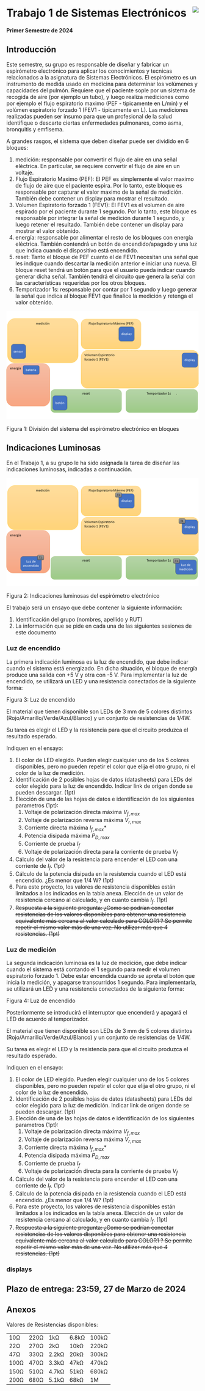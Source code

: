 # <img src="https://julianodb.github.io/SISTEMAS_ELECTRONICOS_PARA_INGENIERIA_BIOMEDICA/img/logo_fing.png?raw=true" align="right" height="45"> Trabajo 1 de Sistemas Electrónicos

#### Primer Semestre de 2024

## Introducción

Este semestre, su grupo es responsable de diseñar y fabricar un espirómetro electrónico para aplicar los conocimientos y tecnicas relacionados a la asignatura de Sistemas Electrónicos. El espirómetro es un instrumento de medida usado en medicina para determinar los volúmenes y capacidades del pulmón. Requiere que el paciente sople por un sistema de recogida de aire (por ejemplo un tubo), y luego realiza mediciones como por ejemplo el flujo espiratorio maximo (PEF - tipicamente en L/min) y el volúmen espiratorio forzado 1 (FEV1 - tipicamente en L). Las mediciones realizadas pueden ser insumo para que un profesional de la salud identifique o descarte ciertas enfermedades pulmonares, como asma, bronquitis y emfisema.

A grandes rasgos, el sistema que deben diseñar puede ser dividido en 6 bloques:

1. medición: responsable por convertir el flujo de aire en una señal eléctrica. En particular, se requiere convertir el flujo de aire en un voltaje.
1. Flujo Espiratorio Maximo (PEF): El PEF es simplemente el valor maximo de flujo de aire que el paciente espira. Por lo tanto, este bloque es responsable por capturar el valor maximo de la señal de medición. También debe contener un display para mostrar el resultado.
1. Volumen Espiratorio forzado 1 (FEV1): El FEV1 es el volumen de aire espirado por el paciente durante 1 segundo. Por lo tanto, este bloque es responsable por integrar la señal de medición durante 1 segundo, y luego retener el resultado. También debe contener un display para mostrar el valor obtenido.
1. energía: responsable por alimentar el resto de los bloques con energía eléctrica. También contendrá un botón de encendido/apagado y una luz que indica cuando el dispositivo está encendido.
1. reset: Tanto el bloque de PEF cuanto el de FEV1 necesitan una señal que les indique cuando descartar la medición anterior e iniciar una nueva. El bloque reset tendrá un botón para que el usuario pueda indicar cuando generar dicha señal. También tendrá el circuito que genera la señal con las características requeridas por los otros bloques.
1. Temporizador 1s: responsable por contar por 1 segundo y luego generar la señal que indica al bloque FEV1 que finalice la medición y retenga el valor obtenido.

![TX](../img/TX.png)

Figura 1: División del sistema del espirómetro electrónico en bloques

## Indicaciones Luminosas

En el Trabajo 1, a su grupo le ha sido asignada la tarea de diseñar las indicaciones luminosas, indicadas a continuación. 

![T1](../img/T1_blocks.png)

Figura 2: Indicaciones luminosas del espirómetro electrónico

El trabajo será un ensayo que debe contener la siguiente información:

1. Identificación del grupo (nombres, apellido y RUT)
1. La información que se pide en cada una de las siguientes sesiones de este documento

### Luz de encendido

La primera indicación luminosa es la luz de encendido, que debe indicar cuando el sistema está energizado. En dicha situación, el bloque de energía produce una salida con +5 V y otra con -5 V. Para implementar la luz de encendido, se utilizará un LED y una resistencia conectados de la siguiente forma:

Figura 3: Luz de encendido

El material que tienen disponible son LEDs de 3 mm de 5 colores distintos (Rojo/Amarillo/Verde/Azul/Blanco) y un conjunto de resistencias de 1/4W.

Su tarea es elegir el LED y la resistencia para que el circuito produzca el resultado esperado.

Indiquen en el ensayo:

1. El color de LED elegido. Pueden elegir cualquier uno de los 5 colores disponibles, pero no pueden repetir el color que elija el otro grupo, ni el color de la luz de medición.
1. Identificación de 2 posibles hojas de datos (datasheets) para LEDs del color elegido para la luz de encendido. Indicar link de origen donde se pueden descargar. (1pt)
1. Elección de una de las hojas de datos e identificación de los siguientes parametros (1pt):
    1. Voltaje de polarización directa máxima $V_{f,max}$
    1. Voltaje de polarización reversa máxima $V_{r,max}$
    1. Corriente directa máxima $I_{f,max}$*
    1. Potencia disipada máxima $P_{D,max}$
    1. Corriente de prueba $I_f$
    1. Voltaje de polarización directa para la corriente de prueba $V_f$
1. Cálculo del valor de la resistencia para encender el LED con una corriente de $I_f$. (1pt)
1. Cálculo de la potencia disipada en la resistencia cuando el LED está encendido. ¿Es menor que 1/4 W? (1pt)
1. Para este proyecto, los valores de resistencia disponibles están limitados a los indicados en la tabla anexa. Elección de un valor de resistencia cercano al calculado, y en cuanto cambia $I_f$. (1pt)
1. ~~Respuesta a la siguiente pregunta: ¿Como se podrían conectar resistencias de los valores disponibles para obtener una resistencia equivalente más cercana al valor calculado para COLOR1 ? Se permite repetir el mismo valor más de una vez. No utilizar más que 4 resistencias. (1pt)~~

### Luz de medición

La segunda indicación luminosa es la luz de medición, que debe indicar cuando el sistema está contando el 1 segundo para medir el volumen espiratorio forzado 1. Debe estar encendida cuando se apreta el botón que inicia la medición, y apagarse transcurridos 1 segundo. Para implementarla, se utilizará un LED y una resistencia conectados de la siguiente forma:

Figura 4: Luz de encendido

Posteriormente se introducirá el interruptor que encenderá y apagará el LED de acuerdo al temporizador.

El material que tienen disponible son LEDs de 3 mm de 5 colores distintos (Rojo/Amarillo/Verde/Azul/Blanco) y un conjunto de resistencias de 1/4W.

Su tarea es elegir el LED y la resistencia para que el circuito produzca el resultado esperado.

Indiquen en el ensayo:

1. El color de LED elegido. Pueden elegir cualquier uno de los 5 colores disponibles, pero no pueden repetir el color que elija el otro grupo, ni el color de la luz de encendido.
1. Identificación de 2 posibles hojas de datos (datasheets) para LEDs del color elegido para la luz de medición. Indicar link de origen donde se pueden descargar. (1pt)
1. Elección de una de las hojas de datos e identificación de los siguientes parametros (1pt):
    1. Voltaje de polarización directa máxima $V_{f,max}$
    1. Voltaje de polarización reversa máxima $V_{r,max}$
    1. Corriente directa máxima $I_{f,max}$*
    1. Potencia disipada máxima $P_{D,max}$
    1. Corriente de prueba $I_f$
    1. Voltaje de polarización directa para la corriente de prueba $V_f$
1. Cálculo del valor de la resistencia para encender el LED con una corriente de $I_f$. (1pt)
1. Cálculo de la potencia disipada en la resistencia cuando el LED está encendido. ¿Es menor que 1/4 W? (1pt)
1. Para este proyecto, los valores de resistencia disponibles están limitados a los indicados en la tabla anexa. Elección de un valor de resistencia cercano al calculado, y en cuanto cambia $I_f$. (1pt)
1. ~~Respuesta a la siguiente pregunta: ¿Como se podrían conectar resistencias de los valores disponibles para obtener una resistencia equivalente más cercana al valor calculado para COLOR1 ? Se permite repetir el mismo valor más de una vez. No utilizar más que 4 resistencias. (1pt)~~

### displays

## Plazo de entrega: 23:59, 27 de Marzo de 2024

## Anexos

Valores de Resistencias disponibles:

|   |  |        |       |  |
|------|------|-----------|------------|-------|
| 10Ω  | 220Ω | 1kΩ       | 6.8kΩ      | 100kΩ |
| 22Ω  | 270Ω | 2kΩ       | 10kΩ       | 220kΩ |
| 47Ω  | 330Ω | 2.2kΩ     | 20kΩ       | 300kΩ |
| 100Ω | 470Ω | 3.3kΩ     | 47kΩ       | 470kΩ |
| 150Ω | 510Ω | 4.7kΩ     | 51kΩ       | 680kΩ |
| 200Ω | 680Ω | 5.1kΩ     | 68kΩ       | 1M    |